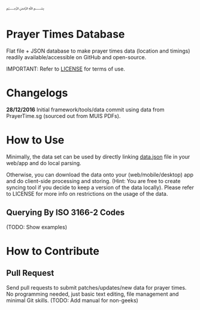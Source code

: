 ﷽

# Prayer Times Database
Flat file + JSON database to make prayer times data (location and timings) readily available/accessible on GitHub and open-source.

IMPORTANT: Refer to [LICENSE](https://raw.githubusercontent.com/ruqqq/prayertimes-database/master/LICENSE) for terms of use.

# Changelogs
**28/12/2016**
Initial framework/tools/data commit using data from PrayerTime.sg (sourced out from MUIS PDFs).

# How to Use
Minimally, the data set can be used by directly linking  [data.json](https://raw.githubusercontent.com/ruqqq/prayertimes-database/master/data.json) file in your web/app and do local parsing.

Otherwise, you can download the data onto your (web/mobile/desktop) app and do client-side processing and storing. (Hint: You are free to create syncing tool if you decide to keep a version of the data locally). Please refer to LICENSE for more info on restrictions on the usage of the data.

## Querying By ISO 3166-2 Codes
(TODO: Show examples)

# How to Contribute

## Pull Request
Send pull requests to submit patches/updates/new data for prayer times. No programming needed, just basic text editing, file management and minimal Git skills. (TODO: Add manual for non-geeks)